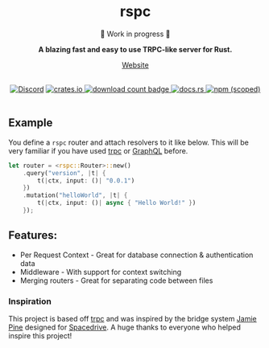 <h1 align="center">rspc</h1>
<p align="center">🚧 Work in progress 🚧</p>
<div align="center">
 <strong>
   A blazing fast and easy to use TRPC-like server for Rust.
 </strong>
</div>
<a align="center" href="https://rspc.otbeaumont.me">
  <p>Website</p>
</a>

<br />

<div align="center">
  <a href="https://discord.gg/4V9M5sksw8"><img src="https://img.shields.io/discord/1011665225809924136?style=flat-square" alt="Discord"></a>
  <a href="https://crates.io/crates/rspc">
    <img src="https://img.shields.io/crates/v/rspc.svg?style=flat-square"
    alt="crates.io" />
  </a>
  <a href="https://crates.io/crates/rspc">
    <img src="https://img.shields.io/crates/d/rspc.svg?style=flat-square"
      alt="download count badge" />
  </a>
  <a href="https://docs.rs/rspc">
    <img src="https://img.shields.io/badge/docs-latest-blue.svg?style=flat-square"
      alt="docs.rs" />
  </a>
  <a href="https://www.npmjs.com/package/@rspc/client">
    <img alt="npm (scoped)" src="https://img.shields.io/npm/v/@rspc/client?style=flat-square">
  </a>
</div>
<br/>

## Example

You define a `rspc` router and attach resolvers to it like below. This will be very familiar if you have used [trpc](https://trpc.io/) or [GraphQL](https://graphql.org) before.

```rust
let router = <rspc::Router>::new()
    .query("version", |t| {
        t(|ctx, input: ()| "0.0.1")
    })
    .mutation("helloWorld", |t| {
        t(|ctx, input: ()| async { "Hello World!" })
    });
```

## Features:

 - Per Request Context - Great for database connection & authentication data
 - Middleware - With support for context switching
 - Merging routers - Great for separating code between files

### Inspiration

This project is based off [trpc](https://trpc.io) and was inspired by the bridge system [Jamie Pine](https://github.com/jamiepine) designed for [Spacedrive](https://www.spacedrive.com). A huge thanks to everyone who helped inspire this project!
